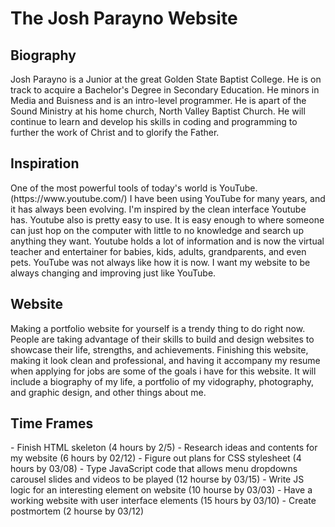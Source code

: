 # The Josh Parayno Website
## Biography
<P>  Josh Parayno is a Junior at the great Golden State Baptist College. He is on track to acquire a Bachelor's Degree in Secondary Education. He minors in Media and Buisness and is an intro-level programmer. He is apart of the Sound Ministry at his home church, North Valley Baptist Church. He will continue to learn and develop his skills in coding and programming to further the work of Christ and to glorify the Father. <P>

## Inspiration
<P> One of the most powerful tools of today's world is YouTube. (https://www.youtube.com/) I have been using YouTube for many years, and it has always been evolving. I'm inspired by the clean interface Youtube has. Youtube also is pretty easy to use. It is easy enough to where someone can just hop on the computer with little to no knowledge and search up anything they want. Youtube holds a lot of information and is now the virtual teacher and entertainer for babies, kids, adults, grandparents, and even pets. YouTube was not always like how it is now. I want my website to be always changing and improving just like YouTube. <P>

## Website
<P> Making a portfolio website for yourself is a trendy thing to do right now. People are taking advantage of their skills to build and design websites to showcase their life, strengths, and achievements. Finishing this website, making it look clean and professional, and having it accompany my resume when applying for jobs are some of the goals i have for this website. It will include a biography of my life, a portfolio of my vidography, photography, and graphic design, and other things about me. <P>

## Time Frames 
<P> -  Finish HTML skeleton (4 hours by 2/5)
- Research ideas and contents for my website (6 hours by 02/12)
- Figure out plans for CSS stylesheet (4 hours by 03/08)
- Type JavaScript code that allows menu dropdowns carousel slides and videos to be played (12 hourse by 03/15)
- Write JS logic for an interesting element on website (10 hourse by 03/03)
- Have a working website with user interface elements (15 hours by 03/10) 
- Create postmortem (2 hourse by 03/12)


